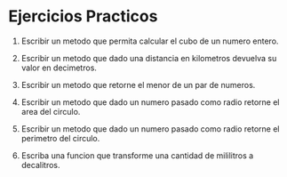 # Ejercicios Practicos

1. Escribir un metodo que permita calcular el cubo de un numero entero.

2. Escribir un metodo que dado una distancia en kilometros devuelva su valor en decimetros.

3. Escribir un metodo que retorne el menor de un par de numeros.

4. Escribir un metodo que dado un numero pasado como radio retorne el area del circulo.

5. Escribir un metodo que dado un numero pasado como radio retorne el perimetro del circulo.

6. Escriba una funcion que transforme una cantidad de mililitros a decalitros.
